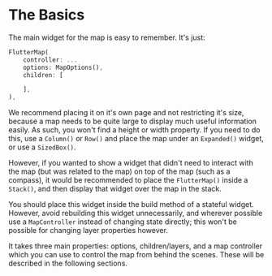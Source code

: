 # The Basics

The main widget for the map is easy to remember. It's just:

```dart
FlutterMap(
    controller: ...
    options: MapOptions(),
    children: [

    ],
),
```

We recommend placing it on it's own page and not restricting it's size, because a map needs to be quite large to display much useful information easily. As such, you won't find a height or width property. If you need to do this, use a `Column()` or `Row()` and place the map under an `Expanded()` widget, or use a `SizedBox()`.

However, if you wanted to show a widget that didn't need to interact with the map (but was related to the map) on top of the map (such as a compass), it would be recommended to place the `FlutterMap()` inside a `Stack()`, and then display that widget over the map in the stack.

You should place this widget inside the build method of a stateful widget. However, avoid rebuilding this widget unnecessarily, and wherever possible use a `MapController` instead of changing state directly; this won't be possible for changing layer properties however.

It takes three main properties: options, children/layers, and a map controller which you can use to control the map from behind the scenes. These will be described in the following sections.
